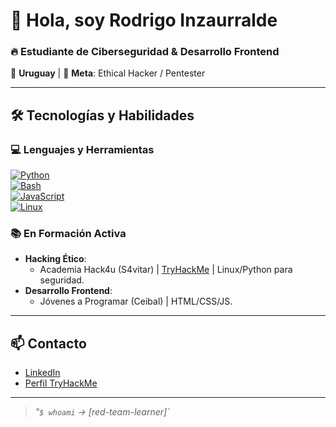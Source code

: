 # 👋 Hola, soy Rodrigo Inzaurralde  

### 🔥 **Estudiante de Ciberseguridad & Desarrollo Frontend**  
📍 **Uruguay** | 🎯 **Meta**: Ethical Hacker / Pentester  

---

## 🛠️ **Tecnologías y Habilidades**  

### 💻 **Lenguajes y Herramientas**  
[![Python](https://img.shields.io/badge/Python-3776AB?style=flat&logo=python&logoColor=white)](https://www.python.org/)  
[![Bash](https://img.shields.io/badge/Bash-4EAA25?style=flat&logo=gnu-bash&logoColor=white)](https://www.gnu.org/software/bash/)  
[![JavaScript](https://img.shields.io/badge/JavaScript-F7DF1E?style=flat&logo=javascript&logoColor=black)](https://developer.mozilla.org/es/docs/Web/JavaScript)  
[![Linux](https://img.shields.io/badge/Linux-FCC624?style=flat&logo=linux&logoColor=black)](https://www.linux.org/)  

### 📚 **En Formación Activa**  
- **Hacking Ético**:  
  - Academia Hack4u (S4vitar) | [TryHackMe](https://tryhackme.com/p/rodrigoinzaurralde97) | Linux/Python para seguridad.  
- **Desarrollo Frontend**:  
  - Jóvenes a Programar (Ceibal) | HTML/CSS/JS.  

---

## 📫 **Contacto**  
- [LinkedIn](https://www.linkedin.com/in/rodrigo-inzaurralde-084846150/)  
- [Perfil TryHackMe](https://tryhackme.com/p/rodrigoinzaurralde97)  

---

> *"`$ whoami` → [red-team-learner]`*  
